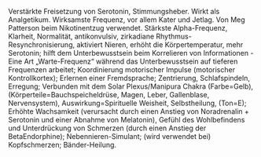 Verstärkte Freisetzung von Serotonin, Stimmungsheber. Wirkt als Analgetikum. Wirksamste Frequenz, vor allem Kater und Jetlag. Von Meg Patterson beim Nikotinentzug verwendet. Stärkste Alpha-Frequenz, Klarheit, Normalität, antikonvulsiv, zirkadiane Rhythmus-Resynchronisierung, aktiviert Nieren, erhöht die Körpertemperatur, mehr Serotonin; hilft dem Unterbewusstsein beim Korrelieren von Informationen - Eine Art „Warte-Frequenz“ während das Unterbewusstsein auf tieferen Frequenzen arbeitet; Koordinierung motorischer Impulse (motorischer Kontrollkortex); Erlernen einer Fremdsprache; Zentrierung, Schlafspindeln, Erregung; Verbunden mit dem Solar Plexus/Manipura Chakra (Farbe=Gelb), (Körperteile=Bauchspeicheldrüse, Magen, Leber, Gallenblase, Nervensystem), Auswirkung=Spirituelle Weisheit, Selbstheilung, (Ton=E); Erhöhte Wachsamkeit (verursacht durch einen Anstieg von Noradrenalin + Serotonin und einer Abnahme von Melatonin), Gefühl des Wohlbefindens und Unterdrückung von Schmerzen (durch einen Anstieg der BetaEndorphine); Nebennieren-Simulant; (wird verwendet bei) Kopfschmerzen; Bänder-Heilung.
